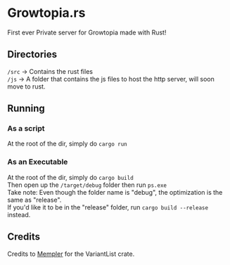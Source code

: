 # Growtopia.rs
First ever Private server for Growtopia made with Rust!

## Directories
`/src` -> Contains the rust files  
`/js` -> A folder that contains the js files to host the http server, will soon move to rust.

## Running
### As a script
At the root of the dir, simply do `cargo run`

### As an Executable
At the root of the dir, simply do `cargo build`  
Then open up the `/target/debug` folder then run `ps.exe`  
Take note: Even though the folder name is "debug", the optimization is the same as "release".  
If you'd like it to be in the "release" folder, run `cargo build --release` instead.

## Credits
Credits to [Mempler](https://github.com/Mempler) for the VariantList crate.